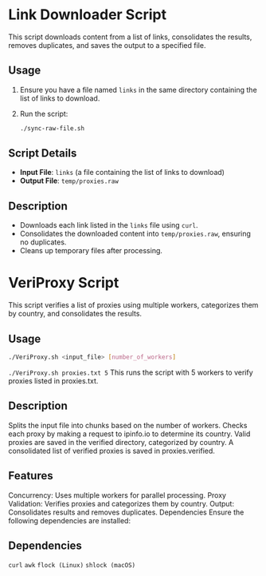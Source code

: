# Link Downloader Script

This script downloads content from a list of links, consolidates the results, removes duplicates, and saves the output to a specified file.

## Usage

1. Ensure you have a file named `links` in the same directory containing the list of links to download.
2. Run the script:

    ```sh
    ./sync-raw-file.sh
    ```

## Script Details

- **Input File**: `links` (a file containing the list of links to download)
- **Output File**: `temp/proxies.raw`

## Description

- Downloads each link listed in the `links` file using `curl`.
- Consolidates the downloaded content into `temp/proxies.raw`, ensuring no duplicates.
- Cleans up temporary files after processing.

# VeriProxy Script

This script verifies a list of proxies using multiple workers, categorizes them by country, and consolidates the results.

## Usage

```sh
./VeriProxy.sh <input_file> [number_of_workers]
```

`./VeriProxy.sh proxies.txt 5`
This runs the script with 5 workers to verify proxies listed in proxies.txt.

## Description
Splits the input file into chunks based on the number of workers.
Checks each proxy by making a request to ipinfo.io to determine its country.
Valid proxies are saved in the verified directory, categorized by country.
A consolidated list of verified proxies is saved in proxies.verified.

## Features
Concurrency: Uses multiple workers for parallel processing.
Proxy Validation: Verifies proxies and categorizes them by country.
Output: Consolidates results and removes duplicates.
Dependencies
Ensure the following dependencies are installed:

## Dependencies
`curl`
`awk`
`flock (Linux)`
`shlock (macOS)`
